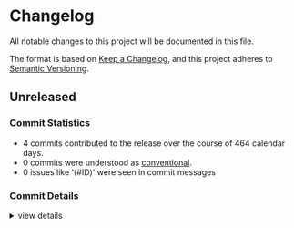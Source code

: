 # Changelog

All notable changes to this project will be documented in this file.

The format is based on [Keep a Changelog](https://keepachangelog.com/en/1.0.0/),
and this project adheres to [Semantic Versioning](https://semver.org/spec/v2.0.0.html).

## Unreleased

### Commit Statistics

<csr-read-only-do-not-edit/>

 - 4 commits contributed to the release over the course of 464 calendar days.
 - 0 commits were understood as [conventional](https://www.conventionalcommits.org).
 - 0 issues like '(#ID)' were seen in commit messages

### Commit Details

<csr-read-only-do-not-edit/>

<details><summary>view details</summary>

 * **Uncategorized**
    - Fixed quoting of double quotes in csv format ([`3934893`](https://github.com/berdandy/gw2search/commit/3934893283817ec1692b71a2577c12ea7e8a4e6d))
    - Added pet icon to model ([`d2d7aa4`](https://github.com/berdandy/gw2search/commit/d2d7aa494c88a6849729a1ececabb15e2e91e078))
    - Added json exporter and some additional data ([`b22b0ee`](https://github.com/berdandy/gw2search/commit/b22b0eec5be285843c6735d8b5ace71947782b21))
    - Refactor to implement pretty-print/id/csv output as a derive macro ([`c0a092c`](https://github.com/berdandy/gw2search/commit/c0a092c93092cb2e19b27f7a121b490b76ce6f28))
</details>


